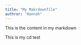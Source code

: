 ```yaml
---
title: "My Makrdownfile"
authror: "Hannah"
---
```


This is the content in my markdown

This is my cd test